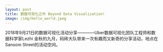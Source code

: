 ```yaml
---
layout: post
title: 数据可视化之外 Beyond Data Visualization!
image: /img/hello_world.jpeg
---
```


2018年9月21日的数据可视化活动分享————Uber数据可视化团队工程师和数据科学家Lezhi
金秋的九月，码砖大队带来一次有趣而又新奇的分享活动，地点在Sansom Street的活动空间。

